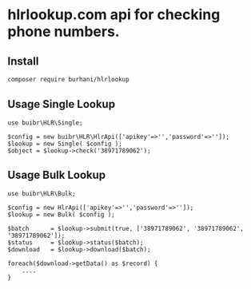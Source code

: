 <h1>hlrlookup.com api for checking phone numbers.</h1>


Install
----------------
```bash
composer require burhani/hlrlookup
```

Usage Single Lookup
----------------
```
use buibr\HLR\Single;

$config = new buibr\HLR\HlrApi(['apikey'=>'','password'=>'']);
$lookup = new Single( $config );
$object = $lookup->check('38971789062');
```

Usage Bulk Lookup
----------------
```
use buibr\HLR\Bulk;

$config = new HlrApi(['apikey'=>'','password'=>'']);
$lookup = new Bulk( $config );

$batch      = $lookup->submit(true, ['38971789062', '38971789062', '38971789062']);
$status     = $lookup->status($batch);
$download   = $lookup->download($batch);

foreach($download->getData() as $record) {
    ....
}

```